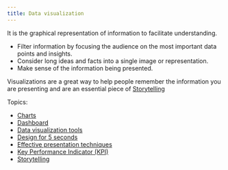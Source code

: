 ```yaml
---
title: Data visualization
---
```

It is the graphical representation of information to facilitate understanding. 

- Filter information by focusing the audience on the most important data points and insights.
- Consider long ideas and facts into a single image or representation.
- Make sense of the information being presented. 

Visualizations are a great way to help people remember the information you are presenting and are an essential piece of [Storytelling](project-execution/data-visualization/storytelling.md)


Topics:
- [Charts](project-execution/data-visualization/charts.md)
- [Dashboard](project-execution/data-visualization/dashboard.md)
- [Data visualization tools](project-execution/data-visualization/data-visualization-tools.md)
- [Design for 5 seconds](project-execution/data-visualization/design-for-5-seconds.md)
- [Effective presentation techniques](project-execution/data-visualization/effective-presentation-techniques.md)
- [Key Performance Indicator (KPI)](project-execution/data-visualization/key-performance-indicator-kpi.md)
- [Storytelling](project-execution/data-visualization/storytelling.md)